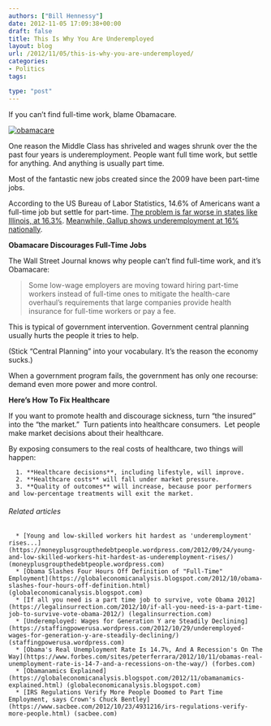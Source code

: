 ```yaml
---
authors: ["Bill Hennessy"]
date: 2012-11-05 17:09:38+00:00
draft: false
title: This Is Why You Are Underemployed
layout: blog
url: /2012/11/05/this-is-why-you-are-underemployed/
categories:
- Politics
tags:

type: "post"
---
```


If you can’t find full-time work, blame Obamacare.


[![obamacare](https://ludicrite.files.wordpress.com/2012/11/obamacare_thumb.jpg)
](https://ludicrite.files.wordpress.com/2012/11/obamacare.jpg)


One reason the Middle Class has shriveled and wages shrunk over the the past four years is underemployment. People want full time work, but settle for anything. And anything is usually part time.

Most of the fantastic new jobs created since the 2009 have been part-time jobs.

According to the US Bureau of Labor Statistics, 14.6% of Americans want a full-time job but settle for part-time. [The problem is far worse in states like Illinois, at 16.3%](https://www.illinoispolicy.org/blog/blog.asp?ArticleSource=5205). [Meanwhile, Gallup shows underemployment at 16% nationally](https://www.gallup.com/poll/125639/gallup-daily-workforce.aspx).

**Obamacare Discourages Full-Time Jobs**

The Wall Street Journal knows why people can’t find full-time work, and it’s Obamacare:


> Some low-wage employers are moving toward hiring part-time workers instead of full-time ones to mitigate the health-care overhaul’s requirements that large companies provide health insurance for full-time workers or pay a fee.


This is typical of government intervention. Government central planning usually hurts the people it tries to help.

(Stick “Central Planning” into your vocabulary. It’s the reason the economy sucks.)

When a government program fails, the government has only one recourse: demand even more power and more control.

**Here’s How To Fix Healthcare**

If you want to promote health and discourage sickness, turn “the insured” into the “the market.”  Turn patients into healthcare consumers.  Let people make market decisions about their healthcare.

By exposing consumers to the real costs of healthcare, two things will happen:



	  1. **Healthcare decisions**, including lifestyle, will improve.
	  2. **Healthcare costs** will fall under market pressure.
	  3. **Quality of outcomes** will increase, because poor performers and low-percentage treatments will exit the market.



###### Related articles





	  * [Young and low-skilled workers hit hardest as 'underemployment' rises...](https://moneyplusgroupthedebtpeople.wordpress.com/2012/09/24/young-and-low-skilled-workers-hit-hardest-as-underemployment-rises/) (moneyplusgroupthedebtpeople.wordpress.com)
	  * [Obama Slashes Four Hours Off Definition of "Full-Time" Employment](https://globaleconomicanalysis.blogspot.com/2012/10/obama-slashes-four-hours-off-definition.html) (globaleconomicanalysis.blogspot.com)
	  * [If all you need is a part time job to survive, vote Obama 2012](https://legalinsurrection.com/2012/10/if-all-you-need-is-a-part-time-job-to-survive-vote-obama-2012/) (legalinsurrection.com)
	  * [Underemployed: Wages for Generation Y are Steadily Declining](https://staffingpowerusa.wordpress.com/2012/10/29/underemployed-wages-for-generation-y-are-steadily-declining/) (staffingpowerusa.wordpress.com)
	  * [Obama's Real Unemployment Rate Is 14.7%, And A Recession's On The Way](https://www.forbes.com/sites/peterferrara/2012/10/11/obamas-real-unemployment-rate-is-14-7-and-a-recessions-on-the-way/) (forbes.com)
	  * [Obamanamics Explained](https://globaleconomicanalysis.blogspot.com/2012/11/obamanamics-explained.html) (globaleconomicanalysis.blogspot.com)
	  * [IRS Regulations Verify More People Doomed to Part Time Employment, says Crown's Chuck Bentley](https://www.sacbee.com/2012/10/23/4931216/irs-regulations-verify-more-people.html) (sacbee.com)

